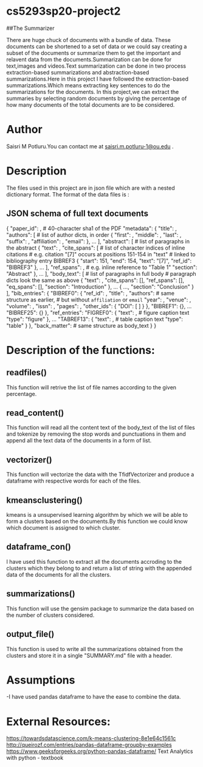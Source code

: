 # cs5293sp20-project2
##The Summarizer

   There are huge chuck of documents with a bundle of data. These documents can be shortened to a set of data or we could say creating a subset of the documents or summarize them to get the important and relavent data from the documents.Summarization can be done for text,images and videos.Text summarization can be done in two process extraction-based summarizations and abstraction-based summarizations.Here in this project I have followed the extraction-based summarizations.Which means extracting key sentences to do the summarizations for the documents.
   In this project,we can extract the summaries by selecting random documents by giving the percentage of how many documents of the total documents are to be considered.
# Author
 Saisri M Potluru.You can contact me at saisri.m.potluru-1@ou.edu .
# Description 
  The files used in this project are in json file which are with a nested dictionary format.
  The format of the data files is :
  
   ## JSON schema of full text documents


{
    "paper_id": <str>,                      # 40-character sha1 of the PDF
    "metadata": {
        "title": <str>,
        "authors": [                        # list of author dicts, in order
            {
                "first": <str>,
                "middle": <list of str>,
                "last": <str>,
                "suffix": <str>,
                "affiliation": <dict>,
                "email": <str>
            },
            ...
        ],
        "abstract": [                       # list of paragraphs in the abstract
            {
                "text": <str>,
                "cite_spans": [             # list of character indices of inline citations
                                            # e.g. citation "[7]" occurs at positions 151-154 in "text"
                                            #      linked to bibliography entry BIBREF3
                    {
                        "start": 151,
                        "end": 154,
                        "text": "[7]",
                        "ref_id": "BIBREF3"
                    },
                    ...
                ],
                "ref_spans": <list of dicts similar to cite_spans>,     # e.g. inline reference to "Table 1"
                "section": "Abstract"
            },
            ...
        ],
        "body_text": [                      # list of paragraphs in full body
                                            # paragraph dicts look the same as above
            {
                "text": <str>,
                "cite_spans": [],
                "ref_spans": [],
                "eq_spans": [],
                "section": "Introduction"
            },
            ...
            {
                ...,
                "section": "Conclusion"
            }
        ],
        "bib_entries": {
            "BIBREF0": {
                "ref_id": <str>,
                "title": <str>,
                "authors": <list of dict>       # same structure as earlier,
                                                # but without `affiliation` or `email`
                "year": <int>,
                "venue": <str>,
                "volume": <str>,
                "issn": <str>,
                "pages": <str>,
                "other_ids": {
                    "DOI": [
                        <str>
                    ]
                }
            },
            "BIBREF1": {},
            ...
            "BIBREF25": {}
        },
        "ref_entries":
            "FIGREF0": {
                "text": <str>,                  # figure caption text
                "type": "figure"
            },
            ...
            "TABREF13": {
                "text": <str>,                  # table caption text
                "type": "table"
            }
        },
        "back_matter": <list of dict>           # same structure as body_text
    }
}
                          
# Description of the functions: 
 
## readfiles()
   This function will retrive the list of file names according to the given percentage.
  
## read_content()
   This function will read all the content text of the body_text of the list of files and tokenize by removing the stop words and punctuations in them and append all the text data of the documents in a form of list.
  
## vectorizer()
   This function will vectorize the data with the TfidfVectorizer and produce a dataframe with respective words for each of the files.
   
## kmeansclustering()
   kmeans is a unsupervised learning algorithm by which we will be able to form a clusters based on the documents.By this function we could know which document is assigned to which cluster.
   
## dataframe_con()
  I have used this function to extract all the documents accroding to the clusters which they belong to and return a list of string with the appended data of the documents for all the clusters.

## summarizations()
  This function will use the gensim package to summarize the data based on the number of clusters considered.
  
## output_file()
   This function is used to write all the summarizations obtained from the clusters and store it in a single "SUMMARY.md" file with a header.
   
# Assumptions  
 -I have used pandas dataframe to have the ease to combine the data.
 
# External Resources:
  https://towardsdatascience.com/k-means-clustering-8e1e64c1561c
  http://queirozf.com/entries/pandas-dataframe-groupby-examples
  https://www.geeksforgeeks.org/python-pandas-dataframe/
  Text Analytics with python - textbook 




   
  
  
   
   
   
   
   
